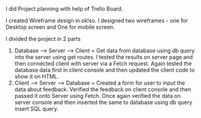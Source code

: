 I did Project planning with help of Trello Board.

I created Wireframe design in ok!so. I designed two wireframes - one for Desktop screen and One for mobile screen.

I divided the project in 2 parts 
1. Database --> Server --> Client = Get data from database using db query into the server using get routes. I tested the results on server page and then connected client with server via a Fetch request. Again tested the database data first in client console and then updated the client code to show it on HTML.
2. Client --> Server --> Database = Created a form for user to input the data about feedback. Verified the feedback on client console and then passed it onto Server using Fetch. Once again verified the data on server console and then inserted the same to database using db query insert SQL query.
